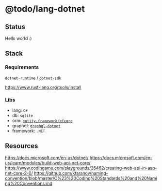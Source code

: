 # @todo/lang-dotnet

## Status

Hello world :)

## Stack

### Requirements

`dotnet-runtime` / `dotnet-sdk`

https://www.rust-lang.org/tools/install

### Libs

- lang: `C#`
- db: `sqlite`
- orm: [`entity-framework/efcore`](https://github.com/dotnet/efcore)
- graphql: [`graphql-dotnet`](https://github.com/graphql-dotnet/graphql-dotnet)
- framework: `.NET`

## Resources

https://docs.microsoft.com/en-us/dotnet/
https://docs.microsoft.com/en-us/learn/modules/build-web-api-net-core/
https://www.codingame.com/playgrounds/35462/creating-web-api-in-asp-net-core-2-0/
https://github.com/ktaranov/naming-convention/blob/master/C%23%20Coding%20Standards%20and%20Naming%20Conventions.md

